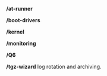 **/at-runner**

**/boot-drivers**

**/kernel**

**/monitoring**

**/Q6**

**/tgz-wizard**
    log rotation and archiving.
    
